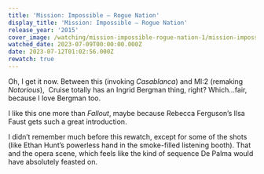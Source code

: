 ```yaml
---
title: 'Mission: Impossible – Rogue Nation'
display_title: 'Mission: Impossible – Rogue Nation'
release_year: '2015'
cover_image: /watching/mission-impossible-rogue-nation-1/mission-impossible-rogue-nation.jpg
watched_date: 2023-07-09T00:00:00.000Z
date: 2023-07-12T01:02:56.000Z
rewatch: true
---
```

Oh, I get it now. Between this (invoking _Casablanca_) and MI:2 (remaking _Notorious_),  Cruise totally has an Ingrid Bergman thing, right? Which…fair, because I love Bergman too.

I like this one more than _Fallout_, maybe because Rebecca Ferguson’s Ilsa Faust gets such a great introduction.

I didn’t remember much before this rewatch, except for some of the shots (like Ethan Hunt’s powerless hand in the smoke-filled listening booth). That and the opera scene, which feels like the kind of sequence De Palma would have absolutely feasted on.
